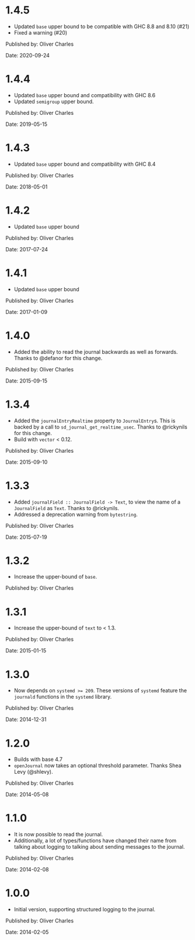 # 1.4.5

* Updated `base` upper bound to be compatible with GHC 8.8 and 8.10 (#21)
* Fixed a warning (#20)

Published by: Oliver Charles

Date: 2020-09-24

# 1.4.4

* Updated `base` upper bound and compatibility with GHC 8.6
* Updated `semigroup` upper bound.

Published by: Oliver Charles

Date: 2019-05-15

# 1.4.3

* Updated `base` upper bound and compatibility with GHC 8.4

Published by: Oliver Charles

Date: 2018-05-01

# 1.4.2

* Updated `base` upper bound

Published by: Oliver Charles

Date: 2017-07-24

# 1.4.1

* Updated `base` upper bound

Published by: Oliver Charles

Date: 2017-01-09

# 1.4.0

* Added the ability to read the journal backwards as well as forwards. Thanks to
  @defanor for this change.

Published by: Oliver Charles

Date: 2015-09-15

# 1.3.4

* Added the `journalEntryRealtime` property to `JournalEntry`s. This is backed by a call to
  `sd_journal_get_realtime_usec`. Thanks to @rickynils for this change.
* Build with `vector` < 0.12.

Published by: Oliver Charles

Date: 2015-09-10

# 1.3.3

* Added `journalField :: JournalField -> Text`, to view the name of a `JournalField` as `Text`.
  Thanks to @rickynils.
* Addressed a deprecation warning from `bytestring`.

Published by: Oliver Charles

Date: 2015-07-19

# 1.3.2

* Increase the upper-bound of `base`.

Published by: Oliver Charles

# 1.3.1

* Increase the upper-bound of `text` to < 1.3.

Published by: Oliver Charles

Date: 2015-01-15

# 1.3.0

* Now depends on `systemd >= 209`. These versions of `systemd` feature the
  `journald` functions in the `systemd` library.

Published by: Oliver Charles

Date: 2014-12-31

# 1.2.0

* Builds with base 4.7
* `openJournal` now takes an optional threshold parameter. Thanks Shea Levy
  (@shlevy).

Published by: Oliver Charles

Date: 2014-05-08

# 1.1.0

* It is now possible to read the journal.
* Additionally, a lot of types/functions have changed their name from talking
  about logging to talking about sending messages to the journal.

Published by: Oliver Charles

Date: 2014-02-08

# 1.0.0

* Initial version, supporting structured logging to the journal.

Published by: Oliver Charles

Date: 2014-02-05
